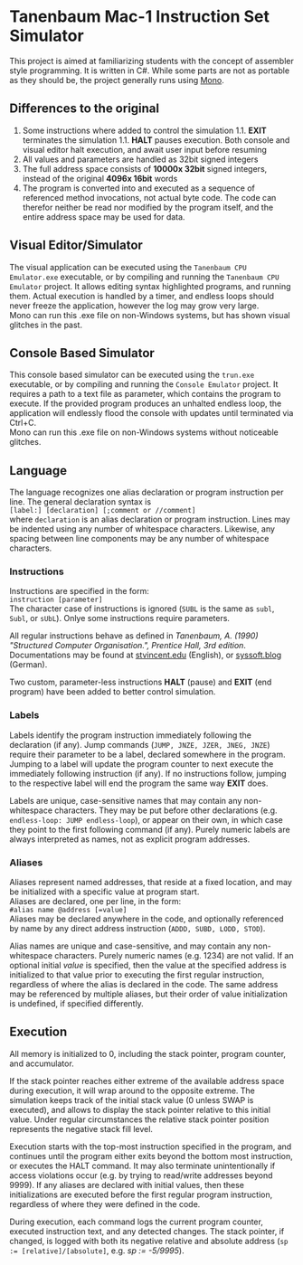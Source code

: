 # Tanenbaum Mac-1 Instruction Set Simulator

This project is aimed at familiarizing students with the concept of assembler style programming.
It is written in C#.
While some parts are not as portable as they should be, the project generally runs using [Mono](http://www.mono-project.com/).


## Differences to the original

1. Some instructions where added to control the simulation
1.1. **EXIT** terminates the simulation
1.1. **HALT** pauses execution. Both console and visual editor halt execution, and await user input before resuming
1. All values and parameters are handled as 32bit signed integers
1. The full address space consists of **10000x 32bit** signed integers, instead of the original **4096x 16bit** words
1. The program is converted into and executed as a sequence of referenced method invocations, not actual byte code.
The code can therefor neither be read nor modified by the program itself, and the entire address space may be used for data.

## Visual Editor/Simulator
The visual application can be executed using the `Tanenbaum CPU Emulator.exe` executable, or by compiling and running the `Tanenbaum CPU Emulator` project.
It allows editing syntax highlighted programs, and running them.
Actual execution is handled by a timer, and endless loops should never freeze the application, however the log may grow very large.\
Mono can run this .exe file on non-Windows systems, but has shown visual glitches in the past.

## Console Based Simulator
This console based simulator can be executed using the `trun.exe` executable, or by compiling and running the `Console Emulator` project.
It requires a path to a text file as parameter, which contains the program to execute.
If the provided program produces an unhalted endless loop, the application will endlessly flood the console with updates until terminated via Ctrl+C.\
Mono can run this .exe file on non-Windows systems without noticeable glitches.

## Language
The language recognizes one alias declaration or program instruction per line.
The general declaration syntax is\
`[label:] [declaration] [;comment or //comment]`\
where `declaration` is an alias declaration or program instruction.
Lines may be indented using any number of whitespace characters. Likewise, any spacing between line components may be any number of whitespace characters.

### Instructions

Instructions are specified in the form:\
`instruction [parameter]`\
The character case of instructions is ignored (`SUBL` is the same as `subl`, `Subl`, or `sUbL`).
Onlye some instructions require parameters.

All regular instructions behave as defined in *Tanenbaum, A. (1990) "Structured Computer Organisation.", Prentice Hall, 3rd edition*.
Documentations may be found at [stvincent.edu](http://cis.stvincent.edu/carlsond/cs330/mic1/mic1doc.txt) (English), or [syssoft.blog](https://ca.syssoft.blog/wp-content/uploads/2018/01/2017W-CA06-Tanenbaum-CPU.pdf) (German).

Two custom, parameter-less instructions **HALT** (pause) and **EXIT** (end program) have been added to better control simulation.


### Labels
Labels identify the program instruction immediately following the declaration (if any).
Jump commands (`JUMP, JNZE, JZER, JNEG, JNZE`) require their parameter to be a label, declared somewhere in the program.
Jumping to a label will update the program counter to next execute the immediately following instruction (if any).
If no instructions follow, jumping to the respective label will end the program the same way **EXIT** does.

Labels are unique, case-sensitive names that may contain any non-whitespace characters.
They may be put before other declarations (e.g. `endless-loop: JUMP endless-loop`), or appear on their own, in which case they point to the first following command (if any).
Purely numeric labels are always interpreted as names, not as explicit program addresses.


### Aliases
Aliases represent named addresses, that reside at a fixed location, and may be initialized with a specific value at program start.\
Aliases are declared, one per line, in the form:\
`#alias name @address [=value]`\
Aliases may be declared anywhere in the code, and optionally referenced by name by any direct address instruction (`ADDD, SUBD, LODD, STOD`).

Alias names are unique and case-sensitive, and may contain any non-whitespace characters. Purely numeric names (e.g. 1234) are not valid.
If an optional initial *value* is specified, then the value at the specified address is initialized to that value prior to executing the first regular instruction, regardless of where the alias is declared in the code.
The same address may be referenced by multiple aliases, but their order of value initialization is undefined, if specified differently.



## Execution
All memory is initialized to 0, including the stack pointer, program counter, and accumulator.

If the stack pointer reaches either extreme of the available address space during execution, it will wrap around to the opposite extreme.
The simulation keeps track of the initial stack value (0 unless SWAP is executed), and allows to display the stack pointer relative to this initial value.
Under regular circumstances the relative stack pointer position represents the negative stack fill level.

Execution starts with the top-most instruction specified in the program, and continues until the program either exits beyond the bottom most instruction, or executes the HALT command.
It may also terminate unintentionally if access violations occur (e.g. by trying to read/write addresses beyond 9999).
If any aliases are declared with initial values, then these initializations are executed before the first regular program instruction, regardless of where they were defined in the code.

During execution, each command logs the current program counter, executed instruction text, and any detected changes.
The stack pointer, if changed, is logged with both its negative relative and absolute address (`sp := [relative]/[absolute]`, e.g. *sp := -5/9995*).
